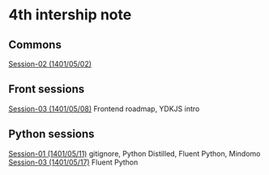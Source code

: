 # 4th intership note
## Commons
[Session-02 (1401/05/02)](commons/session-02-010502/)

## Front sessions
[Session-03 (1401/05/08)](front/session-03/) Frontend roadmap, YDKJS intro

## Python sessions
[Session-01 (1401/05/11)](https://github.com/Zarebin/internship-4-notes/blob/python-session-01/python/session-01.md) gitignore, Python Distilled, Fluent Python, Mindomo
[Session-03 (1401/05/17)](https://github.com/Zarebin/internship-4-notes/blob/py_session03/python/session-03.md) Fluent Python

